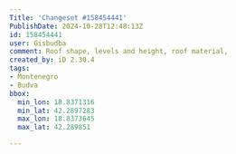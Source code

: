 ```yaml
---
Title: 'Changeset #158454441'
PublishDate: 2024-10-28T12:48:13Z
id: 158454441
user: Gisbudba
comment: Roof shape, levels and height, roof material,
created_by: iD 2.30.4
tags:
- Montenegro
- Budva
bbox:
  min_lon: 18.8371316
  min_lat: 42.2897283
  max_lon: 18.8373645
  max_lat: 42.289851

---
```

